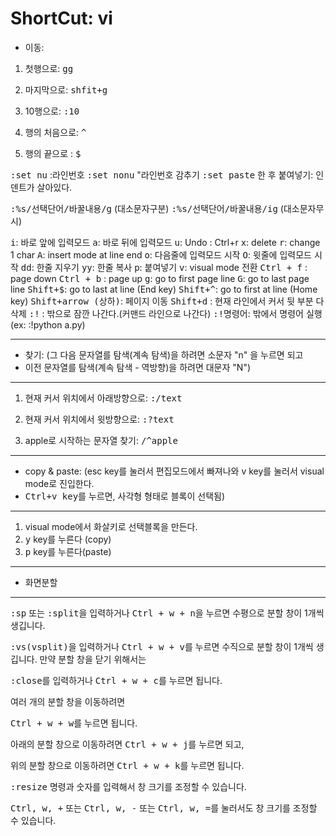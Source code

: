 # ShortCut: vi

* 이동: 
1. 첫행으로: 
<kbd>gg</kbd>

2. 마지막으로: 
<kbd>shfit+g</kbd>

3. 10행으로: 
<kbd>:10</kbd>

4. 행의 처음으로:
<kbd>^</kbd>

5. 행의 끝으로 :
<kbd>$</kbd>

<kbd>:set nu</kbd> :라인번호
<kbd>:set nonu</kbd> "라인번호 감추기
<kbd>:set paste</kbd> 한 후 붙여넣기: 인덴트가 살아있다.

<kbd>:%s/선택단어/바꿀내용/g</kbd> (대소문자구분)
<kbd>:%s/선택단어/바꿀내용/ig</kbd> (대소문자무시)

<kbd>i</kbd>: 바로 앞에 입력모드
<kbd>a</kbd>: 바로 뒤에 입력모드
<kbd>u</kbd>: Undo : Ctrl+r
<kbd>x</kbd>: delete
<kbd>r</kbd>: change 1 char
<kbd>A</kbd>: insert mode at line end
<kbd>o</kbd>: 다음줄에 입력모드 시작
<kbd>O</kbd>: 윗줄에 입력모드 시작
<kbd>dd</kbd>: 한줄 지우기
<kbd>yy</kbd>: 한줄 복사
<kbd>p</kbd>: 붙여넣기
<kbd>v</kbd>: visual mode 전환
<kbd>Ctrl + f</kbd> : page down
<kbd>Ctrl + b</kbd> : page up
<kbd>g</kbd>: go to first page line
<kbd>G</kbd>: go to last page line
<kbd>Shift+$</kbd>: go to last at line (End key)
<kbd>Shift+^</kbd>: go to first at line (Home key)
<kbd>Shift+arrow (상하)</kbd>: 페이지 이동
<kbd>Shift+d</kbd> : 현재 라인에서 커서 뒷 부분 다 삭제
<kbd>:!</kbd> : 밖으로 잠깐 나간다.(커맨드 라인으로 나간다)
<kbd>:!명령어</kbd>: 밖에서 명령어 실행 (ex: :!python a.py)


--------------------------------------------------------------------------------
* 찾기: (그 다음 문자열를 탐색(계속 탐색)을 하려면 소문자 "n" 을 누르면 되고    
* 이전 문자열를 탐색(계속 탐색 - 역방향)을 하려면 대문자 "N") 
--------------------------------------------------------------------------------
1. 현재 커서 위치에서 아래방향으로:
<kbd>:/text</kbd>

2. 현재 커서 위치에서 윗방향으로:
<kbd>:?text</kbd>

3. apple로 시작하는 문자열 찾기:
<kbd>/^apple</kbd>

--------------------------------------------------------------------------------
* copy & paste: (esc key를 눌러서 편집모드에서 빠져나와 v key를 눌러서 visual mode로 진입한다. 
* <kbd>Ctrl+v key</kbd>를 누르면, 사각형 형태로 블록이 선택됨) 
--------------------------------------------------------------------------------
1. visual mode에서 화살키로 선택블록을 만든다.
2. <kbd>y</kbd> key를 누른다 (copy)
3. <kbd>p</kbd> key를 누른다(paste)


--------------------------------------------------------------------------------
* 화면분할
--------------------------------------------------------------------------------
<kbd>:sp</kbd> 또는 <kbd>:split</kbd>을 입력하거나 <kbd>Ctrl + w + n</kbd>을 누르면 수평으로 분할 창이 1개씩 생깁니다.

<kbd>:vs(vsplit)</kbd>을 입력하거나 <kbd>Ctrl + w + v</kbd>를 누르면 수직으로 분할 창이 1개씩 생깁니다.
만약 분할 창을 닫기 위해서는

<kbd>:close</kbd>를 입력하거나 <kbd>Ctrl + w + c</kbd>를 누르면 됩니다.

여러 개의 분할 창을 이동하려면

<kbd>Ctrl + w + w</kbd>를 누르면 됩니다.

아래의 분할 창으로 이동하려면 <kbd>Ctrl + w + j</kbd>를 누르면 되고,

위의 분할 창으로 이동하려면 <kbd>Ctrl + w + k</kbd>를 누르면 됩니다.

<kbd>:resize</kbd> 명령과 숫자를 입력해서 창 크기를 조정할 수 있습니다.

<kbd>Ctrl, w, +</kbd> 또는 <kbd>Ctrl, w, -</kbd> 또는 <kbd>Ctrl, w, =</kbd>를 눌러서도 창 크기를 조정할 수 있습니다.